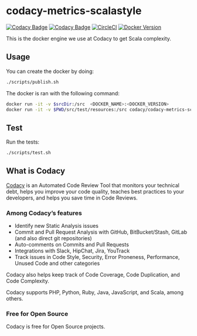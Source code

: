 # codacy-metrics-scalastyle

[![Codacy Badge](https://api.codacy.com/project/badge/Grade/88b2abcf178c4d50a3e2b2a49b5fc32a)](https://www.codacy.com/gh/codacy/codacy-metrics-scalastyle?utm_source=github.com&amp;utm_medium=referral&amp;utm_content=codacy/codacy-metrics-scalastyle&amp;utm_campaign=Badge_Grade)
[![Codacy Badge](https://api.codacy.com/project/badge/Coverage/88b2abcf178c4d50a3e2b2a49b5fc32a)](https://www.codacy.com/gh/codacy/codacy-metrics-scalastyle?utm_source=github.com&utm_medium=referral&utm_content=codacy/codacy-metrics-scalastyle&utm_campaign=Badge_Coverage)
[![CircleCI](https://circleci.com/gh/codacy/codacy-metrics-scalastyle.svg?style=svg)](https://circleci.com/gh/codacy/codacy-metrics-scalastyle)
[![Docker Version](https://images.microbadger.com/badges/version/codacy/codacy-metrics-scalastyle.svg)](https://microbadger.com/images/codacy/codacy-metrics-scalastyle "Get your own version badge on microbadger.com")

This is the docker engine we use at Codacy to get Scala complexity.

## Usage

You can create the docker by doing:

```bash
./scripts/publish.sh
```

The docker is ran with the following command:

```bash
docker run -it -v $srcDir:/src  <DOCKER_NAME>:<DOCKER_VERSION>
docker run -it -v $PWD/src/test/resources:/src codacy/codacy-metrics-scalastyle:latest
```

## Test

Run the tests:

```bash
./scripts/test.sh
```

## What is Codacy

[Codacy](https://www.codacy.com/) is an Automated Code Review Tool that monitors your technical debt, helps you improve your code quality, teaches best practices to your developers, and helps you save time in Code Reviews.

### Among Codacy’s features

- Identify new Static Analysis issues
- Commit and Pull Request Analysis with GitHub, BitBucket/Stash, GitLab (and also direct git repositories)
- Auto-comments on Commits and Pull Requests
- Integrations with Slack, HipChat, Jira, YouTrack
- Track issues in Code Style, Security, Error Proneness, Performance, Unused Code and other categories

Codacy also helps keep track of Code Coverage, Code Duplication, and Code Complexity.

Codacy supports PHP, Python, Ruby, Java, JavaScript, and Scala, among others.

### Free for Open Source

Codacy is free for Open Source projects.
